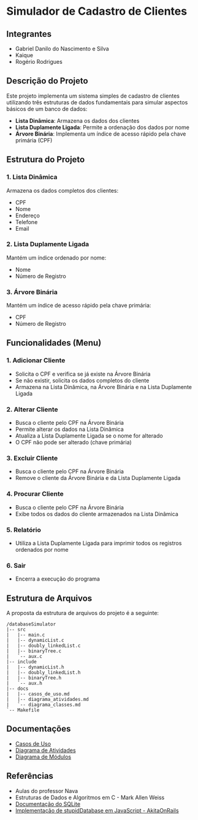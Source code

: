 # Simulador de Cadastro de Clientes

## Integrantes

-   Gabriel Danilo do Nascimento e Silva
-   Kaique
-   Rogério Rodrigues

## Descrição do Projeto

Este projeto implementa um sistema simples de cadastro de clientes utilizando três estruturas de dados fundamentais para simular aspectos básicos de um banco de dados:

-   **Lista Dinâmica**: Armazena os dados dos clientes
-   **Lista Duplamente Ligada**: Permite a ordenação dos dados por nome
-   **Árvore Binária**: Implementa um índice de acesso rápido pela chave primária (CPF)

## Estrutura do Projeto

### 1. Lista Dinâmica

Armazena os dados completos dos clientes:

-   CPF
-   Nome
-   Endereço
-   Telefone
-   Email

### 2. Lista Duplamente Ligada

Mantém um índice ordenado por nome:

-   Nome
-   Número de Registro

### 3. Árvore Binária

Mantém um índice de acesso rápido pela chave primária:

-   CPF
-   Número de Registro

## Funcionalidades (Menu)

### 1. Adicionar Cliente

-   Solicita o CPF e verifica se já existe na Árvore Binária
-   Se não existir, solicita os dados completos do cliente
-   Armazena na Lista Dinâmica, na Árvore Binária e na Lista Duplamente Ligada

### 2. Alterar Cliente

-   Busca o cliente pelo CPF na Árvore Binária
-   Permite alterar os dados na Lista Dinâmica
-   Atualiza a Lista Duplamente Ligada se o nome for alterado
-   O CPF não pode ser alterado (chave primária)

### 3. Excluir Cliente

-   Busca o cliente pelo CPF na Árvore Binária
-   Remove o cliente da Árvore Binária e da Lista Duplamente Ligada

### 4. Procurar Cliente

-   Busca o cliente pelo CPF na Árvore Binária
-   Exibe todos os dados do cliente armazenados na Lista Dinâmica

### 5. Relatório

-   Utiliza a Lista Duplamente Ligada para imprimir todos os registros ordenados por nome

### 6. Sair

-   Encerra a execução do programa

## Estrutura de Arquivos

A proposta da estrutura de arquivos do projeto é a seguinte:

```
/databaseSimulator
|-- src
|   |-- main.c
|   |-- dynamicList.c
|   |-- doubly_linkedList.c
|   |-- binaryTree.c
|   `-- aux.c
|-- include
|   |-- dynamicList.h
|   |-- doubly_linkedList.h
|   |-- binaryTree.h
|   `-- aux.h
|-- docs
|   |-- casos_de_uso.md
|   |-- diagrama_atividades.md
|   `-- diagrama_classes.md
`-- Makefile
```

## Documentações

-   [Casos de Uso](https://github.com/gabrieldnsilva/databaseSimulator/blob/main/docs/casos-de-uso.md)
-   [Diagrama de Atividades](https://github.com/gabrieldnsilva/databaseSimulator/blob/main/docs/diagrama-atividades.md)
-   [Diagrama de Módulos](https://github.com/gabrieldnsilva/databaseSimulator/blob/main/docs/diagrama-modulos.md)

## Referências

-   Aulas do professor Nava
-   Estruturas de Dados e Algoritmos em C - Mark Allen Weiss
-   [Documentação do SQLite](https://github.com/sqlite/sqlite)
-   [Implementação de stupidDatabase em JavaScript - AkitaOnRails](https://github.com/akitaonrails/akitando_episode_0118)
